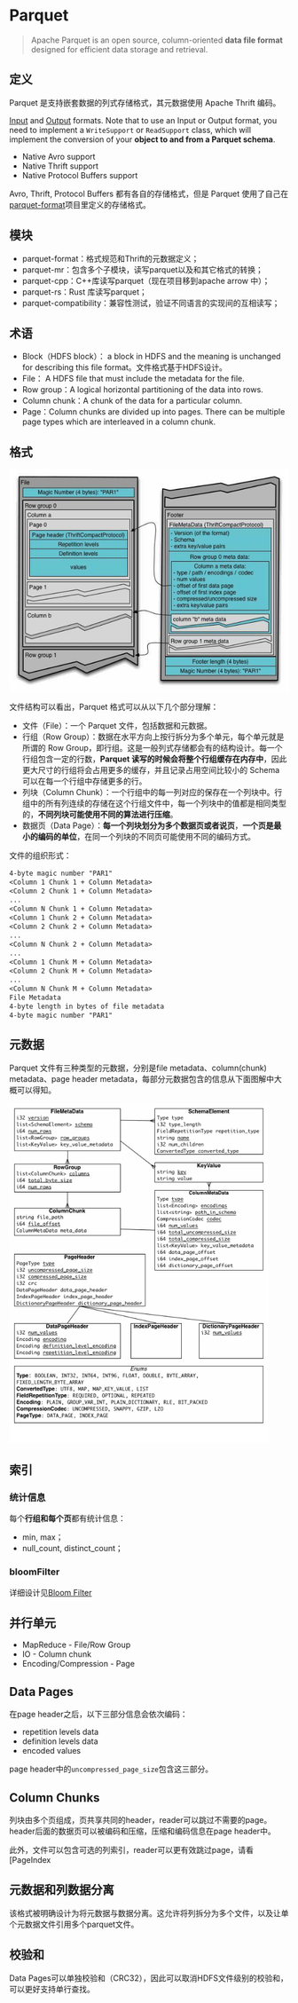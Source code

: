 # Parquet

> Apache Parquet is an open source, column-oriented **data file format** designed for efficient data storage and retrieval.

## 定义

Parquet 是支持嵌套数据的列式存储格式，其元数据使用 Apache Thrift 编码。

[Input](https://github.com/apache/parquet-mr/blob/master/parquet-hadoop/src/main/java/org/apache/parquet/hadoop/ParquetInputFormat.java) and [Output](https://github.com/apache/parquet-mr/blob/master/parquet-hadoop/src/main/java/org/apache/parquet/hadoop/ParquetOutputFormat.java) formats. Note that to use an Input or Output format, you need to implement a `WriteSupport` or `ReadSupport` class, which will implement the conversion of your **object to and from a Parquet schema**. 

- Native Avro support
- Native Thrift support
- Native Protocol Buffers support

Avro, Thrift, Protocol Buffers 都有各自的存储格式，但是 Parquet 使用了自己在[parquet-format](https://github.com/apache/parquet-format)项目里定义的存储格式。

## 模块

- parquet-format：格式规范和Thrift的元数据定义；
- parquet-mr：包含多个子模块，读写parquet以及和其它格式的转换；
- parquet-cpp：C++库读写parquet（现在项目移到apache arrow 中）；
- parquet-rs：Rust 库读写parquet；
- parquet-compatibility：兼容性测试，验证不同语言的实现间的互相读写；

## 术语

- Block（HDFS block）： a block in HDFS and the meaning is unchanged for describing this file format。文件格式基于HDFS设计。
- File： A HDFS file that must include the metadata for the file. 
- Row group：A logical horizontal partitioning of the data into rows. 
- Column chunk：A chunk of the data for a particular column.
- Page：Column chunks are divided up into pages. There can be multiple page types which are interleaved in a column chunk.

## 格式

![img](pics/parquet_format.png)	

文件结构可以看出，Parquet 格式可以从以下几个部分理解：

- 文件（File）：一个 Parquet 文件，包括数据和元数据。
- 行组（Row Group）：数据在水平方向上按行拆分为多个单元，每个单元就是所谓的 Row Group，即行组。这是一般列式存储都会有的结构设计。每一个行组包含一定的行数，**Parquet 读写的时候会将整个行组缓存在内存中**，因此更大尺寸的行组将会占用更多的缓存，并且记录占用空间比较小的 Schema 可以在每一个行组中存储更多的行。
- 列块（Column Chunk）：一个行组中的每一列对应的保存在一个列块中。行组中的所有列连续的存储在这个行组文件中，每一个列块中的值都是相同类型的，**不同列块可能使用不同的算法进行压缩**。
- 数据页（Data Page）：**每一个列块划分为多个数据页或者说页**，**一个页是最小的编码的单位**，在同一个列块的不同页可能使用不同的编码方式。

文件的组织形式：

```
4-byte magic number "PAR1"
<Column 1 Chunk 1 + Column Metadata>
<Column 2 Chunk 1 + Column Metadata>
...
<Column N Chunk 1 + Column Metadata>
<Column 1 Chunk 2 + Column Metadata>
<Column 2 Chunk 2 + Column Metadata>
...
<Column N Chunk 2 + Column Metadata>
...
<Column 1 Chunk M + Column Metadata>
<Column 2 Chunk M + Column Metadata>
...
<Column N Chunk M + Column Metadata>
File Metadata
4-byte length in bytes of file metadata
4-byte magic number "PAR1"
```

## 元数据

Parquet 文件有三种类型的元数据，分别是file metadata、column(chunk) metadata、page header metadata，每部分元数据包含的信息从下面图解中大概可以得知。

<img src="./pics/parquet_meta.png" alt="parquet_metadata" style="zoom: 80%;" />

## 索引

### 统计信息

每个**行组和每个页**都有统计信息：

- min, max；
- null_count, distinct_count；

### bloomFilter

详细设计见[Bloom Filter](./bloomfilter.md)



## 并行单元

- MapReduce - File/Row Group
- IO - Column chunk
- Encoding/Compression - Page



## Data Pages

在page header之后，以下三部分信息会依次编码：

- repetition levels data
- definition levels data
- encoded values

page header中的`uncompressed_page_size`包含这三部分。



## Column Chunks

列块由多个页组成，页共享共同的header，reader可以跳过不需要的page。header后面的数据页可以被编码和压缩，压缩和编码信息在page header中。

此外，文件可以包含可选的列索引，reader可以更有效跳过page，请看[PageIndex

[](./pageIndex.md)



## 元数据和列数据分离

该格式被明确设计为将元数据与数据分离。这允许将列拆分为多个文件，以及让单个元数据文件引用多个parquet文件。



## 校验和

Data Pages可以单独校验和（CRC32），因此可以取消HDFS文件级别的校验和，可以更好支持单行查找。


